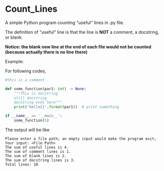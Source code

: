 # Count_Lines
A simple Python program counting "useful" lines in .py file.

The definition of "useful" line is that the line is **NOT** a comment, a docstring, or blank.

**Notice: the blank new line at the end of each file would not be counted (because actually there is no line there)**

Example:

For following codes,
```python
#this is a comment

def some_function(par1: int) -> None:
    """This is docstring
    still docstring
    docstring ends here"""
    print('hello{}'.format(par1))  # print something

if __name__ == '__main__':
    some_function(5)
```
The output will be like
```text
Please enter a file path; an empty input would make the program exit;
Your input: <File Path>
The sum of useful lines is 4.
The sum of comment lines is 1.
The sum of blank lines is 2.
The sum of docstring lines is 3.
Total lines: 10
```
